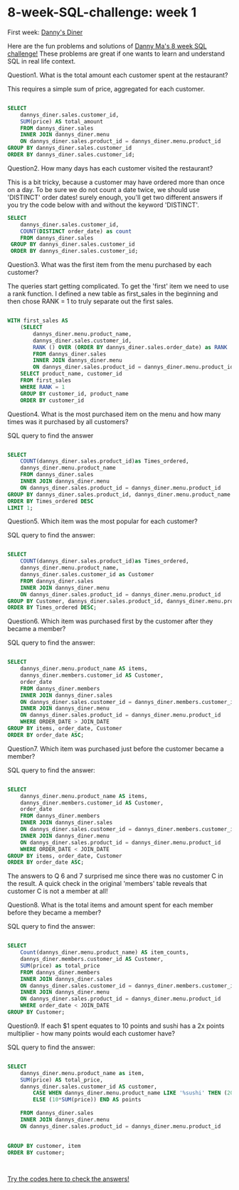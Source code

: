 # 8-week-SQL-challenge: week 1

First week:
[Danny's Diner](https://8weeksqlchallenge.com/case-study-1/)

Here are the fun problems and solutions of [Danny Ma's 8 week SQL challenge!](https://8weeksqlchallenge.com/getting-started/)
These problems are great if one wants to learn and understand SQL in real life context. 



Question1. What is the total amount each customer spent at the restaurant?

This requires a simple sum of price, aggregated for each customer.

``` SQL

SELECT
  	dannys_diner.sales.customer_id,
    SUM(price) AS total_amount
	FROM dannys_diner.sales
	INNER JOIN dannys_diner.menu
	ON dannys_diner.sales.product_id = dannys_diner.menu.product_id
GROUP BY dannys_diner.sales.customer_id
ORDER BY dannys_diner.sales.customer_id;

```


Question2. How many days has each customer visited the restaurant?

This is a bit tricky, because a customer may have ordered more than once on a day. To be sure we do not count a date twice, we should use 'DISTINCT' order dates! surely enough, you'll get two different answers if you try the code below with and without the keyword 'DISTINCT'.

```SQL
SELECT
	dannys_diner.sales.customer_id, 
    COUNT(DISTINCT order_date) as count
    FROM dannys_diner.sales
 GROUP BY dannys_diner.sales.customer_id
 ORDER BY dannys_diner.sales.customer_id;

```

Question3. What was the first item from the menu purchased by each customer?

The queries start getting complicated. To get the 'first' item we need to use a rank function. I defined a new table as first_sales in the beginning and then chose RANK = 1 to truly separate out the first sales.

```SQL

WITH first_sales AS
	(SELECT
  		dannys_diner.menu.product_name,
    	dannys_diner.sales.customer_id,
    	RANK () OVER (ORDER BY dannys_diner.sales.order_date) as RANK
		FROM dannys_diner.sales
		INNER JOIN dannys_diner.menu
		ON dannys_diner.sales.product_id = dannys_diner.menu.product_id)
    SELECT product_name, customer_id
    FROM first_sales
    WHERE RANK = 1
    GROUP BY customer_id, product_name
    ORDER BY customer_id


```

Question4. What is the most purchased item on the menu and how many times was it purchased by all customers?

SQL query to find the answer

```SQL

SELECT
  	COUNT(dannys_diner.sales.product_id)as Times_ordered,
    dannys_diner.menu.product_name
    FROM dannys_diner.sales
	INNER JOIN dannys_diner.menu
    ON dannys_diner.sales.product_id = dannys_diner.menu.product_id
GROUP BY dannys_diner.sales.product_id, dannys_diner.menu.product_name
ORDER BY Times_ordered DESC
LIMIT 1;

```

Question5. Which item was the most popular for each customer?

SQL query to find the answer:

```SQL

SELECT
  	COUNT(dannys_diner.sales.product_id)as Times_ordered,
    dannys_diner.menu.product_name,
    dannys_diner.sales.customer_id as Customer
    FROM dannys_diner.sales
	INNER JOIN dannys_diner.menu
    ON dannys_diner.sales.product_id = dannys_diner.menu.product_id
GROUP BY Customer, dannys_diner.sales.product_id, dannys_diner.menu.product_name 
ORDER BY Times_ordered DESC;

```

Question6. Which item was purchased first by the customer after they became a member?

SQL query to find the answer:

```SQL

SELECT
  	dannys_diner.menu.product_name AS items,
    dannys_diner.members.customer_id AS Customer, 
    order_date
    FROM dannys_diner.members
	INNER JOIN dannys_diner.sales
    ON dannys_diner.sales.customer_id = dannys_diner.members.customer_id
    INNER JOIN dannys_diner.menu
    ON dannys_diner.sales.product_id = dannys_diner.menu.product_id
    WHERE ORDER_DATE > JOIN_DATE
GROUP BY items, order_date, Customer
ORDER BY order_date ASC;

```

Question7. Which item was purchased just before the customer became a member?

SQL query to find the answer:

```SQL

SELECT
  	dannys_diner.menu.product_name AS items,
    dannys_diner.members.customer_id AS Customer, 
    order_date
    FROM dannys_diner.members
	INNER JOIN dannys_diner.sales
    ON dannys_diner.sales.customer_id = dannys_diner.members.customer_id
    INNER JOIN dannys_diner.menu
    ON dannys_diner.sales.product_id = dannys_diner.menu.product_id
    WHERE ORDER_DATE < JOIN_DATE
GROUP BY items, order_date, Customer
ORDER BY order_date ASC;


```

The answers to Q 6 and 7 surprised me since  there was no customer C in the result. A quick check in the original 'members' table reveals that customer C is not a member at all!

Question8. What is the total items and amount spent for each member before they became a member?

SQL query to find the answer:

```SQL

SELECT
  	Count(dannys_diner.menu.product_name) AS item_counts,
    dannys_diner.members.customer_id AS Customer, 
    SUM(price) as total_price
    FROM dannys_diner.members
	INNER JOIN dannys_diner.sales
    ON dannys_diner.sales.customer_id = dannys_diner.members.customer_id
    INNER JOIN dannys_diner.menu
    ON dannys_diner.sales.product_id = dannys_diner.menu.product_id
    WHERE order_date < JOIN_DATE
GROUP BY Customer;


```

Question9. If each $1 spent equates to 10 points and sushi has a 2x points multiplier - how many points would each customer have?

SQL query to find the answer:

```SQL

SELECT
  	dannys_diner.menu.product_name as item,
    SUM(price) AS total_price,
    dannys_diner.sales.customer_id AS customer,     
    	CASE WHEN dannys_diner.menu.product_name LIKE '%sushi' THEN (20*SUM(price))
    	ELSE (10*SUM(price)) END AS points
               
    FROM dannys_diner.sales
	INNER JOIN dannys_diner.menu
    ON dannys_diner.sales.product_id = dannys_diner.menu.product_id
                    
                     
GROUP BY customer, item
ORDER BY customer;




```
[Try the codes here to check the answers!](https://www.db-fiddle.com/f/2rM8RAnq7h5LLDTzZiRWcd/138)

